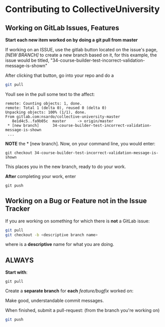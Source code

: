 # Contributing to CollectiveUniversity

## Working on GitLab Issues, Features
**Start each new item worked on by doing a git pull from master**

If working on an ISSUE, use the gitlab button located on the issue's page, 
*[NEW BRANCH]* to create a new branch based on it, for this example, the issue 
would be titled, "34-course-builder-test-incorrect-validation-message-is-shown"

After clicking that button, go into your repo and do a 
```bash
git pull
```
Youll see in the pull some text to the affect:
```
remote: Counting objects: 1, done.
remote: Total 1 (delta 0), reused 0 (delta 0)
Unpacking objects: 100% (1/1), done.
From gitlab.com:nsardo/collective-university-master
   8e1d4c5..fa9b05c  master     -> origin/master
 * [new branch]      34-course-builder-test-incorrect-validation-message-is-shown
 ...
```

**NOTE** the * [new branch]. 
Now, on your command line, you would enter:

```
git checkout 34-course-builder-test-incorrect-validation-message-is-shown
```
This places you in the new branch, ready to do your work.

**After** completing your work, enter
```
git push
```

## Working on a Bug or Feature **not** in the Issue Tracker
If you are working on something for which there is **not** a GitLab issue:
```bash
git pull
git checkout -b <descriptive branch name>
```
where <descriptive branch name> is a **descriptive** name for what you are doing.

## **ALWAYS**
**Start with**:
```
git pull
```

Create a **separate branch** for **each** *feature/bugfix* worked on:

Make good, understandable commit messages.

When finished, submit a pull-request:
(from the branch you're working on)
```bash
git push
```
